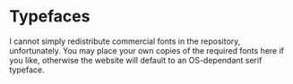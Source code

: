# Typefaces

I cannot simply redistribute commercial fonts in the repository, unfortunately. You may place your own copies of the required fonts here if you like, otherwise the website will default to an OS-dependant serif typeface.
